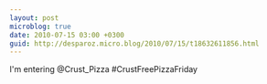 ```yaml
---
layout: post
microblog: true
date: 2010-07-15 03:00 +0300
guid: http://desparoz.micro.blog/2010/07/15/t18632611856.html
---
```

I'm entering @Crust_Pizza #CrustFreePizzaFriday
